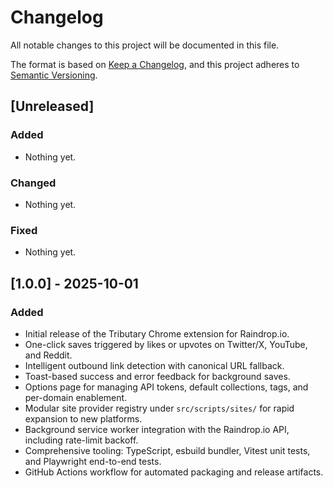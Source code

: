# Changelog

All notable changes to this project will be documented in this file.

The format is based on [Keep a Changelog](https://keepachangelog.com/en/1.0.0/),
and this project adheres to [Semantic Versioning](https://semver.org/spec/v2.0.0.html).

## [Unreleased]

### Added

- Nothing yet.

### Changed

- Nothing yet.

### Fixed

- Nothing yet.

## [1.0.0] - 2025-10-01

### Added

- Initial release of the Tributary Chrome extension for Raindrop.io.
- One-click saves triggered by likes or upvotes on Twitter/X, YouTube, and Reddit.
- Intelligent outbound link detection with canonical URL fallback.
- Toast-based success and error feedback for background saves.
- Options page for managing API tokens, default collections, tags, and per-domain enablement.
- Modular site provider registry under `src/scripts/sites/` for rapid expansion to new platforms.
- Background service worker integration with the Raindrop.io API, including rate-limit backoff.
- Comprehensive tooling: TypeScript, esbuild bundler, Vitest unit tests, and Playwright end-to-end tests.
- GitHub Actions workflow for automated packaging and release artifacts.

